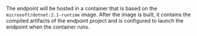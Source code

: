 The endpoint will be hosted in a container that is based on the `microsoft/dotnet:2.1-runtime` image. After the image is built, it contains the compiled artifacts of the endpoint project and is configured to launch the endpoint when the container runs.